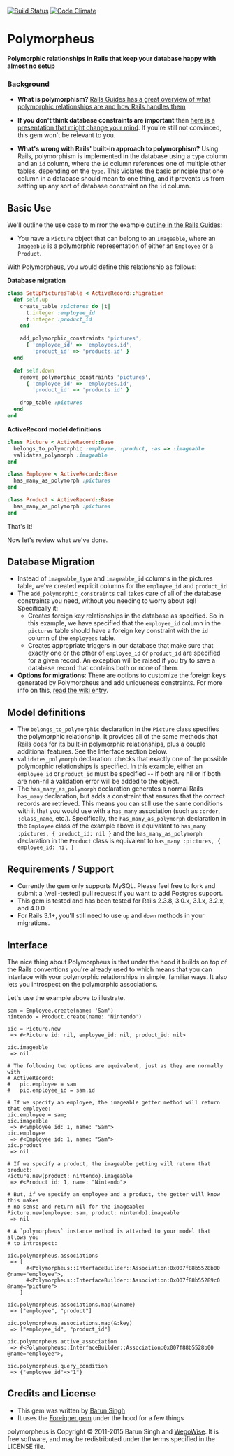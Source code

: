 [![Build Status](https://travis-ci.org/wegowise/polymorpheus.png?branch=master)](https://travis-ci.org/wegowise/polymorpheus)
[![Code Climate](https://codeclimate.com/github/wegowise/polymorpheus.png)](https://codeclimate.com/github/wegowise/polymorpheus)

# Polymorpheus
**Polymorphic relationships in Rails that keep your database happy with almost
no setup**

### Background
* **What is polymorphism?** [Rails Guides has a great overview of what
  polymorphic relationships are and how Rails handles them](
  http://guides.rubyonrails.org/association_basics.html#polymorphic-associations)

* **If you don't think database constraints are important** then [here is a
  presentation that might change your mind](
  http://bostonrb.org/presentations/databases-constraints-polymorphism). If
  you're still not convinced, this gem won't be relevant to you.

* **What's wrong with Rails' built-in approach to polymorphism?** Using Rails,
  polymorphism is implemented in the database using a `type` column and an `id`
  column, where the `id` column references one of multiple other tables,
  depending on the `type`. This violates the basic principle that one column in
  a database should mean to one thing, and it prevents us from setting up any
  sort of database constraint on the `id` column.


## Basic Use

We'll outline the use case to mirror the example [outline in the Rails Guides](
http://guides.rubyonrails.org/association_basics.html#polymorphic-associations):

* You have a `Picture` object that can belong to an `Imageable`, where an
  `Imageable` is a polymorphic representation of either an `Employee` or a
  `Product`.

With Polymorpheus, you would define this relationship as follows:

**Database migration**

```ruby
class SetUpPicturesTable < ActiveRecord::Migration
  def self.up
    create_table :pictures do |t|
      t.integer :employee_id
      t.integer :product_id
    end

    add_polymorphic_constraints 'pictures',
      { 'employee_id' => 'employees.id',
        'product_id' => 'products.id' }
  end

  def self.down
    remove_polymorphic_constraints 'pictures',
      { 'employee_id' => 'employees.id',
        'product_id' => 'products.id' }

    drop_table :pictures
  end
end
```

**ActiveRecord model definitions**

```ruby
class Picture < ActiveRecord::Base
  belongs_to_polymorphic :employee, :product, :as => :imageable
  validates_polymorph :imageable
end

class Employee < ActiveRecord::Base
  has_many_as_polymorph :pictures
end

class Product < ActiveRecord::Base
  has_many_as_polymorph :pictures
end
```

That's it!

Now let's review what we've done.


## Database Migration

* Instead of `imageable_type` and `imageable_id` columns in the pictures table,
  we've created explicit columns for the `employee_id` and `product_id`
* The `add_polymorphic_constraints` call takes care of all of the database
  constraints you need, without you needing to worry about sql! Specifically it:
  * Creates foreign key relationships in the database as specified. So in this
    example, we have specified that the `employee_id` column in the `pictures`
    table should have a foreign key constraint with the `id` column of the
    `employees` table.
  * Creates appropriate triggers in our database that make sure that exactly one
    or the other of `employee_id` or `product_id` are specified for a given
    record. An exception will be raised if you try to save a database record
    that contains both or none of them.
* **Options for migrations**: There are options to customize the foreign keys
  generated by Polymorpheus and add uniqueness constraints. For more info
  on this, [read the wiki entry](https://github.com/wegowise/polymorpheus/wiki/Migration-options).

## Model definitions

* The `belongs_to_polymorphic` declaration in the `Picture` class specifies the
  polymorphic relationship. It provides all of the same methods that Rails does
  for its built-in polymorphic relationships, plus a couple additional features.
  See the Interface section below.
* `validates_polymorph` declaration: checks that exactly one of the possible
  polymorphic relationships is specified. In this example, either an
  `employee_id` or `product_id` must be specified -- if both are nil or if both
  are non-nil a validation error will be added to the object.
* The `has_many_as_polymorph` declaration generates a normal Rails `has_many`
  declaration, but adds a constraint that ensures that the correct records are
  retrieved. This means you can still use the same conditions with it that you
  would use with a `has_many` association (such as `:order`, `:class_name`,
  etc.). Specifically, the `has_many_as_polymorph` declaration in the `Employee`
  class of the example above is equivalant to
  `has_many :pictures, { product_id: nil }`
  and the `has_many_as_polymorph` declaration in the `Product` class is
  equivalent to `has_many :pictures, { employee_id: nil }`

## Requirements / Support

* Currently the gem only supports MySQL. Please feel free to fork and submit a
  (well-tested) pull request if you want to add Postgres support.
* This gem is tested and has been tested for Rails 2.3.8, 3.0.x, 3.1.x, 3.2.x,
  and 4.0.0
* For Rails 3.1+, you'll still need to use `up` and `down` methods in your
  migrations.

## Interface

The nice thing about Polymorpheus is that under the hood it builds on top of the
Rails conventions you're already used to which means that you can interface with
your polymorphic relationships in simple, familiar ways. It also lets you
introspect on the polymorphic associations.

Let's use the example above to illustrate.

```
sam = Employee.create(name: 'Sam')
nintendo = Product.create(name: 'Nintendo')

pic = Picture.new
 => #<Picture id: nil, employee_id: nil, product_id: nil>

pic.imageable
 => nil

# The following two options are equivalent, just as they are normally with
# ActiveRecord:
#   pic.employee = sam
#   pic.employee_id = sam.id

# If we specify an employee, the imageable getter method will return that employee:
pic.employee = sam;
pic.imageable
 => #<Employee id: 1, name: "Sam">
pic.employee
 => #<Employee id: 1, name: "Sam">
pic.product
 => nil

# If we specify a product, the imageable getting will return that product:
Picture.new(product: nintendo).imageable
 => #<Product id: 1, name: "Nintendo">

# But, if we specify an employee and a product, the getter will know this makes
# no sense and return nil for the imageable:
Picture.new(employee: sam, product: nintendo).imageable
 => nil

# A `polymorpheus` instance method is attached to your model that allows you
# to introspect:

pic.polymorpheus.associations
 => [
      #<Polymorpheus::InterfaceBuilder::Association:0x007f88b5528b00 @name="employee">,
      #<Polymorpheus::InterfaceBuilder::Association:0x007f88b55289c0 @name="picture">
    ]

pic.polymorpheus.associations.map(&:name)
 => ["employee", "product"]

pic.polymorpheus.associations.map(&:key)
 => ["employee_id", "product_id"]

pic.polymorpheus.active_association
 => #<Polymorpheus::InterfaceBuilder::Association:0x007f88b5528b00 @name="employee">,

pic.polymorpheus.query_condition
 => {"employee_id"=>"1"}
```

## Credits and License

* This gem was written by [Barun Singh](https://github.com/barunio)
* It uses the [Foreigner gem](https://github.com/matthuhiggins/foreigner) under
  the hood for a few things

polymorpheus is Copyright © 2011-2015 Barun Singh and [WegoWise](
http://wegowise.com). It is free software, and may be redistributed under the
terms specified in the LICENSE file.
